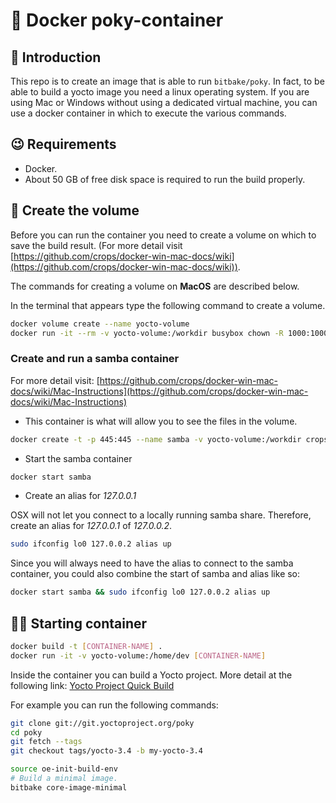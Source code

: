 # 🐳 Docker poky-container

## 🎉 Introduction

This repo is to create an image that is able to run `bitbake/poky`. In fact, to be able to build a yocto image you need a linux operating system. If you are using Mac or Windows without using a dedicated virtual machine, you can use a docker container in which to execute the various commands.

## 😉 Requirements

- Docker.
- About 50 GB of free disk space is required to run the build properly.

## 💽 **Create the volume**

Before you can run the container you need to create a volume on which to save the build result. (For more detail visit [https://github.com/crops/docker-win-mac-docs/wiki](https://github.com/crops/docker-win-mac-docs/wiki)).

The commands for creating a volume on **MacOS** are described below.

In the terminal that appears type the following command to create a volume.

```bash
docker volume create --name yocto-volume
docker run -it --rm -v yocto-volume:/workdir busybox chown -R 1000:1000 /workdir
```

### **Create and run a samba container**

For more detail visit: [https://github.com/crops/docker-win-mac-docs/wiki/Mac-Instructions](https://github.com/crops/docker-win-mac-docs/wiki/Mac-Instructions)

- This container is what will allow you to see the files in the volume.

```bash
docker create -t -p 445:445 --name samba -v yocto-volume:/workdir crops/samba
```

- Start the samba container

```bash
docker start samba
```

- Create an alias for *127.0.0.1*

OSX will not let you connect to a locally running samba share. Therefore, create an alias for *127.0.0.1* of *127.0.0.2*.

```bash
sudo ifconfig lo0 127.0.0.2 alias up
```

Since you will always need to have the alias to connect to the samba container, you could also combine the start of samba and alias like so:

```bash
docker start samba && sudo ifconfig lo0 127.0.0.2 alias up
```

## 🤟🏼 Starting container

```bash
docker build -t [CONTAINER-NAME] .
docker run -it -v yocto-volume:/home/dev [CONTAINER-NAME]
```

Inside the container you can build a Yocto project. More detail at the following link:
[Yocto Project Quick Build](https://www.yoctoproject.org/docs/current/brief-yoctoprojectqs/brief-yoctoprojectqs.html#brief-use-git-to-clone-poky)

For example you can run the following commands:

```bash
git clone git://git.yoctoproject.org/poky
cd poky
git fetch --tags
git checkout tags/yocto-3.4 -b my-yocto-3.4

source oe-init-build-env
# Build a minimal image.
bitbake core-image-minimal
```

